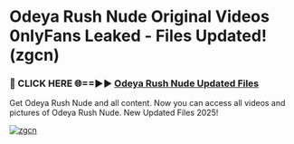 # Odeya Rush Nude Original Videos 0nlyFans Leaked - Files Updated! (zgcn)

<h3>🔴 CLICK HERE 🌐==►► <a href="https://tinyurl.com/5h6xmrr3" rel="nofollow">Odeya Rush Nude Updated Files</a></h3>

Get Odeya Rush Nude and all content. Now you can access all videos and pictures of Odeya Rush Nude. New Updated Files 2025!

[![zgcn](https://i.imgur.com/KVD873Z.gif)](https://tinyurl.com/5h6xmrr3)
